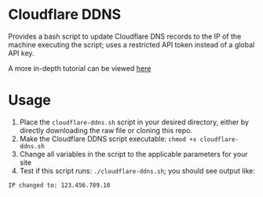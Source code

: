 # Cloudflare DDNS
Provides a bash script to update Cloudflare DNS records to the IP of the machine executing the script; uses a restricted API token instead of a global API key.

A more in-depth tutorial can be viewed [here](https://nickperanzi.com/blog/cloudflare-ddns-with-token/)

# Usage
1. Place the `cloudflare-ddns.sh` script in your desired directory, either by directly downloading the raw file or cloning this repo.
2. Make the Cloudflare DDNS script executable: `chmod +x cloudflare-ddns.sh`
3. Change all variables in the script to the applicable parameters for your site
4. Test if this script runs: `./cloudflare-ddns.sh`; you should see output like:
```
IP changed to: 123.456.789.10
````